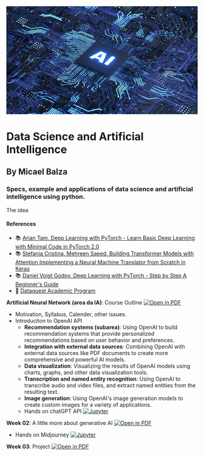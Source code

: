 <center><img width="800" src="images/shutterstock_1638157042.jpg"></center>

# Data Science and Artificial Intelligence
## By Micael Balza
### Specs, example and applications of data science and artificial intelligence using python.

The idea 

#### References

- :books: [Arian Tam. Deep Learning with PyTorch - Learn Basic Deep Learning with Minimal Code in PyTorch 2.0](https://machinelearningmastery.com/deep-learning-with-pytorch)
- :books: [Stefania Cristina, Mehreen Saeed. Building Transformer Models with Attention
Implementing a Neural Machine Translator from Scratch in Keras](https://machinelearningmastery.com/transformer-models-with-attention/)
- :books: [Daniel Voigt Godoy. Deep Learning with PyTorch - Step by Step A Beginner's Guide](https://leanpub.com/pytorch)
- :fist_right: [Dataquest Academic Program](https://www.dataquest.io/academic-program/)

**Artificial Neural Network (area da IA)**: Course Outline [![Open in PDF](https://img.shields.io/badge/-PDF-EC1C24?style=flat-square&logo=adobeacrobatreader)](https://github.com/ivanovitchm/ppgeec_machinelearning_plus/blob/main/lessons/week_01/outline.pdf)
- Motivation, Syllabus, Calender, other issues.
- Introduciton to OpenAI API
    - **Recommendation systems (subarea)**: Using OpenAI to build recommendation systems that provide personalized recommendations based on user behavior and preferences.
    - **Integration with external data sources**: Combining OpenAI with external data sources like PDF documents to create more comprehensive and powerful AI models.
    - **Data visualization**: Visualizing the results of OpenAI models using charts, graphs, and other data visualization tools.
    - **Transcription and named entity recognition**: Using OpenAI to transcribe audio and video files, and extract named entities from the resulting text.
    - **Image generation**: Using OpenAI's image generation models to create custom images for a variety of applications.
    - Hands on chatGPT API [![Jupyter](https://img.shields.io/badge/-Notebook-191A1B?style=flat-square&logo=jupyter)](https://github.com/ivanovitchm/ppgeec_machinelearning_plus/blob/main/lessons/week_01/chatGPT_API.ipynb)

**Week 02**: A little more about generative AI [![Open in PDF](https://img.shields.io/badge/-PDF-EC1C24?style=flat-square&logo=adobeacrobatreader)](https://github.com/ivanovitchm/ppgeec_machinelearning_plus/blob/main/lessons/week_02/week_02.pdf)
- Hands on Midjourney [![Jupyter](https://img.shields.io/badge/-Notebook-191A1B?style=flat-square&logo=jupyter)](https://github.com/ivanovitchm/ppgeec_machinelearning_plus/blob/main/lessons/week_02/Midjourney.ipynb)

**Week 03**: Project [![Open in PDF](https://img.shields.io/badge/-PDF-EC1C24?style=flat-square&logo=adobeacrobatreader)](https://github.com/ivanovitchm/ppgeec_machinelearning_plus/blob/main/lessons/week_03/Week_03.pdf)
